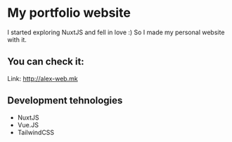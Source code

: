 # My portfolio website

I started exploring NuxtJS and fell in love :) So I made my personal website with it.

## You can check it:

Link: http://alex-web.mk


## Development tehnologies

- NuxtJS
- Vue.JS
- TailwindCSS
